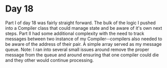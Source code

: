 # Day 18

Part I of day 18 was fairly straight forward. The bulk of the logic I pushed into a Compiler class
that could manage state and be aware of it's own next steps. Part II had some additional complexity
with the need to track messages between two instance of my Compiler--compilers also needed to be
aware of the address of their pair. A simple array served as my message queue. Note: I ran into
several small issues around remove the proper message from the queue and around ensuring that one
compiler could die and they other would continue processing.
